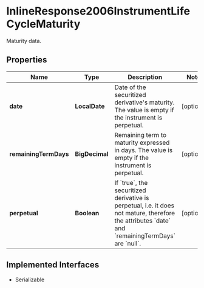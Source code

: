 

# InlineResponse2006InstrumentLifeCycleMaturity

Maturity data.

## Properties

Name | Type | Description | Notes
------------ | ------------- | ------------- | -------------
**date** | **LocalDate** | Date of the securitized derivative&#39;s maturity. The value is empty if the instrument is perpetual. |  [optional]
**remainingTermDays** | **BigDecimal** | Remaining term to maturity expressed in days. The value is empty if the instrument is perpetual. |  [optional]
**perpetual** | **Boolean** | If &#x60;true&#x60;, the securitized derivative is perpetual, i.e. it does not mature, therefore the attributes &#x60;date&#x60; and &#x60;remainingTermDays&#x60; are &#x60;null&#x60;. |  [optional]


## Implemented Interfaces

* Serializable


